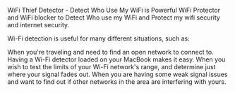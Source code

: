 WiFi Thief Detector - Detect Who Use My WiFi is Powerful WiFi Protector and WiFi blocker to Detect Who use my WiFi and Protect my wifi security and internet security.

Wi-Fi detection is useful for many different situations, such as:

When you're traveling and need to find an open network to connect to. Having a Wi-Fi detector loaded on your MacBook makes it easy.
When you wish to test the limits of your Wi-Fi network's range, and determine just where your signal fades out.
When you are having some weak signal issues and want to find out if other networks in the area are interfering with yours.
